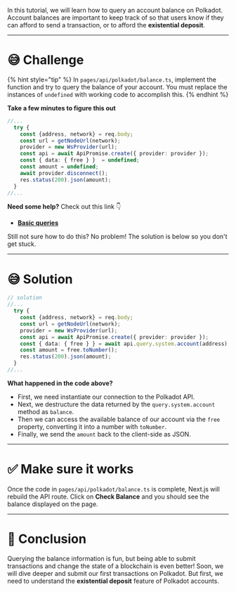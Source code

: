 In this tutorial, we will learn how to query an account balance on Polkadot. Account balances are important to keep track of so that users know if they can afford to send a transaction, or to afford the **existential deposit**.

---

# 😅 Challenge

{% hint style="tip" %}
In `pages/api/polkadot/balance.ts`, implement the function and try to query the balance of your account. You must replace the instances of `undefined` with working code to accomplish this.
{% endhint %}

**Take a few minutes to figure this out**

```typescript
//...
  try {
    const {address, network} = req.body;
    const url = getNodeUrl(network);
    provider = new WsProvider(url);
    const api = await ApiPromise.create({ provider: provider });
    const { data: { free } }  = undefined;
    const amount = undefined;
    await provider.disconnect();
    res.status(200).json(amount);
  }
//...
```

**Need some help?** Check out this link 👇

- [**Basic queries**](https://polkadot.js.org/docs/api/start/api.query#basic-queries)

Still not sure how to do this? No problem! The solution is below so you don't get stuck.

---

# 😅 Solution

```typescript
// solution
//...
  try {
    const {address, network} = req.body;
    const url = getNodeUrl(network);
    provider = new WsProvider(url);
    const api = await ApiPromise.create({ provider: provider });
    const { data: { free } } = await api.query.system.account(address);
    const amount = free.toNumber();
    res.status(200).json(amount);
  }
//...
```

**What happened in the code above?**

- First, we need instantiate our connection to the Polkadot API.
- Next, we destructure the data returned by the `query.system.account` method as `balance`.
- Then we can access the available balance of our account via the `free` property, converting it into a number with `toNumber`.
- Finally, we send the `amount` back to the client-side as JSON.

---

# ✅ Make sure it works

Once the code in `pages/api/polkadot/balance.ts` is complete, Next.js will rebuild the API route. Click on **Check Balance** and you should see the balance displayed on the page.

---

# 🏁 Conclusion

Querying the balance information is fun, but being able to submit transactions and change the state of a blockchain is even better! Soon, we will dive deeper and submit our first transactions on Polkadot. But first, we need to understand the **existential deposit** feature of Polkadot accounts.
